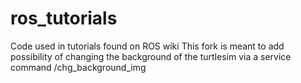 # ros_tutorials
Code used in tutorials found on ROS wiki
This fork is meant to add possibility of changing the background of the turtlesim via a service command /chg_background_img 
